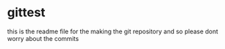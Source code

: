 # gittest
this is the readme file for the making the git repository and so please dont worry about the commits

